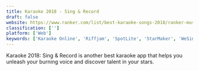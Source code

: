 ```yaml
---
title: Karaoke 2018 - Sing & Record
draft: false 
website: https://www.ranker.com/list/best-karaoke-songs-2018/ranker-music
classification: ['']
platform: ['Web']
keywords: ['Karaoke Online', 'Riffjam', 'SpotLite', 'StarMaker', 'WeSing', 'iSing Karaoke']
---
```

Karaoke 2018: Sing & Record is another best karaoke app that helps you unleash your burning voice and discover talent in your stars.